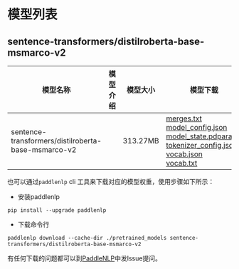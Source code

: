 #  模型列表

## sentence-transformers/distilroberta-base-msmarco-v2

| 模型名称 | 模型介绍 | 模型大小  | 模型下载 |
| --- | --- | --- | --- |
|sentence-transformers/distilroberta-base-msmarco-v2|  | 313.27MB | [merges.txt](https://bj.bcebos.com/paddlenlp/models/community/sentence-transformers/distilroberta-base-msmarco-v2/merges.txt)<br>[model_config.json](https://bj.bcebos.com/paddlenlp/models/community/sentence-transformers/distilroberta-base-msmarco-v2/model_config.json)<br>[model_state.pdparams](https://bj.bcebos.com/paddlenlp/models/community/sentence-transformers/distilroberta-base-msmarco-v2/model_state.pdparams)<br>[tokenizer_config.json](https://bj.bcebos.com/paddlenlp/models/community/sentence-transformers/distilroberta-base-msmarco-v2/tokenizer_config.json)<br>[vocab.json](https://bj.bcebos.com/paddlenlp/models/community/sentence-transformers/distilroberta-base-msmarco-v2/vocab.json)<br>[vocab.txt](https://bj.bcebos.com/paddlenlp/models/community/sentence-transformers/distilroberta-base-msmarco-v2/vocab.txt) |

也可以通过`paddlenlp` cli 工具来下载对应的模型权重，使用步骤如下所示：

* 安装paddlenlp

```shell
pip install --upgrade paddlenlp
```

* 下载命令行

```shell
paddlenlp download --cache-dir ./pretrained_models sentence-transformers/distilroberta-base-msmarco-v2
```

有任何下载的问题都可以到[PaddleNLP](https://github.com/PaddlePaddle/PaddleNLP)中发Issue提问。